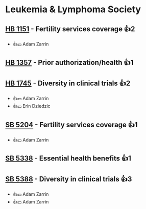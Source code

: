 # Leukemia & Lymphoma Society

## [HB 1151](/bill/2023-24/hb/1151/) - Fertility services coverage 👍2  
* 👍💵 Adam Zarrin

## [HB 1357](/bill/2023-24/hb/1357/) - Prior authorization/health 👍1  

## [HB 1745](/bill/2023-24/hb/1745/) - Diversity in clinical trials 👍2  
* 👍💵 Adam Zarrin
* 👍💵 Erin Dziedzic

## [SB 5204](/bill/2023-24/sb/5204/) - Fertility services coverage 👍1  
* 👍💵 Adam Zarrin

## [SB 5338](/bill/2023-24/sb/5338/) - Essential health benefits 👍1  

## [SB 5388](/bill/2023-24/sb/5388/) - Diversity in clinical trials 👍3  
* 👍💵 Adam Zarrin
* 👍💵 Adam Zarrin